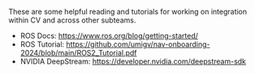 These are some helpful reading and tutorials for working on integration within CV and across other subteams. 

- ROS Docs: https://www.ros.org/blog/getting-started/
- ROS Tutorial: https://github.com/umigv/nav-onboarding-2024/blob/main/ROS2_Tutorial.pdf
- NVIDIA DeepStream: https://developer.nvidia.com/deepstream-sdk
